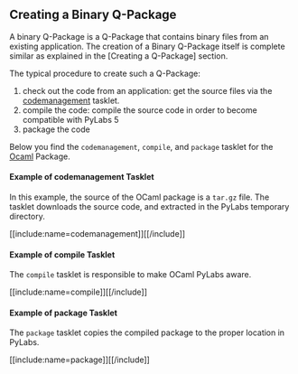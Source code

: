 [qptasklets]: /pylabsdoc/#/PyLabs50/Q-Packages/QPTasklets
[Ocaml]: http://caml.inria.fr/ocaml/index.en.html


## Creating a Binary Q-Package

A binary Q-Package is a Q-Package that contains binary files from an existing application. The creation of a Binary Q-Package itself is complete similar as explained in the [Creating a Q-Package] section.

The typical procedure to create such a Q-Package:

1. check out the code from an application: get the source files via the [codemanagement][qptasklets] tasklet.
2. compile the code: compile the source code in order to become compatible with PyLabs 5
3. package the code

Below you find the `codemanagement`, `compile`, and `package` tasklet for the [Ocaml][] Package.


#### Example of codemanagement Tasklet
In this example, the source of the OCaml package is a `tar.gz` file. The tasklet downloads the source code, and extracted in the PyLabs temporary directory.

[[include:name=codemanagement]][[/include]]


#### Example of compile Tasklet
The `compile` tasklet is responsible to make OCaml PyLabs aware.

[[include:name=compile]][[/include]]


#### Example of package Tasklet
The `package` tasklet copies the compiled package to the proper location in PyLabs.

[[include:name=package]][[/include]]
